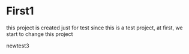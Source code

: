 # First1
this project is created just for test
since this is a test project, at first, we start to change this project

newtest3
